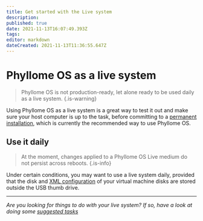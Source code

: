 ```yaml
---
title: Get started with the Live system
description: 
published: true
date: 2021-11-13T16:07:49.393Z
tags: 
editor: markdown
dateCreated: 2021-11-13T11:36:55.647Z
---
```


# Phyllome OS as a live system

> Phyllome OS is not production-ready, let alone ready to be used daily as a live system.
{.is-warning}

Using Phyllome OS as a live system is a great way to test it out and make sure your host computer is up to the task, before committing to a [permanent installation](/deploy/live), which is currently the recommended way to use Phyllome OS.

## Use it daily

>  At the moment, changes applied to a Phyllome OS Live medium do not persist across reboots.
{.is-info}

Under certain conditions, you may want to use a live system daily, provided that the disk and [XML configuration](/virt/xml) of your virtual machine disks are stored outside the USB thumb drive.

---

*Are you looking for things to do with your live system? If so, have a look at doing some [suggested tasks](/gofurther)*